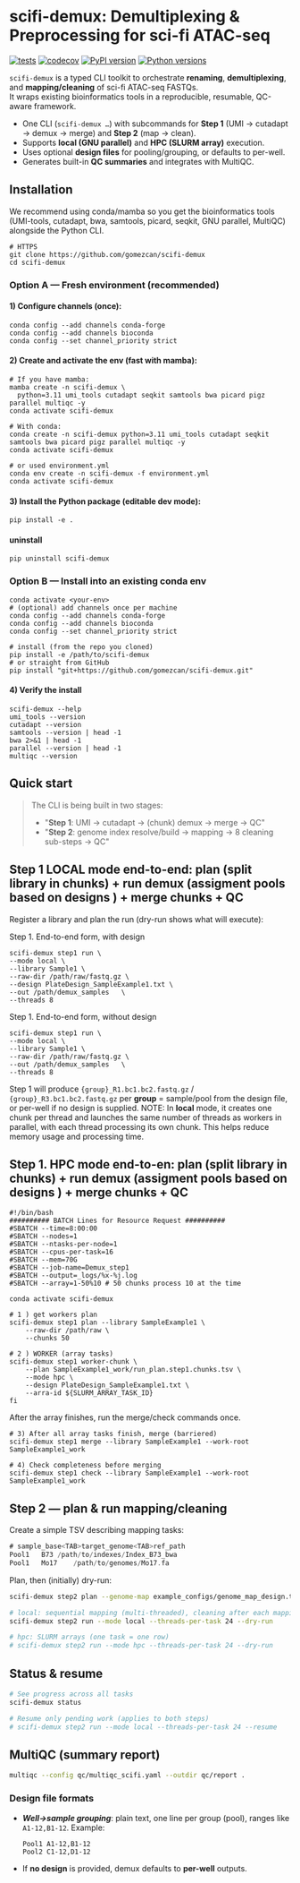 # scifi-demux: Demultiplexing & Preprocessing for sci-fi ATAC-seq

[![tests](https://github.com/gomezcan/scifi-demux/actions/workflows/tests.yml/badge.svg?branch=main)](https://github.com/gomezcan/scifi-demux/actions/workflows/tests.yml)
[![codecov](https://codecov.io/gh/gomezcan/scifi-demux/branch/main/graph/badge.svg)](https://codecov.io/gh/gomezcan/scifi-demux)
[![PyPI version](https://img.shields.io/pypi/v/scifi-demux.svg)](https://pypi.org/project/scifi-demux/)
[![Python versions](https://img.shields.io/pypi/pyversions/scifi-demux.svg)](https://pypi.org/project/scifi-demux/)

`scifi-demux` is a typed CLI toolkit to orchestrate **renaming**, **demultiplexing**, and **mapping/cleaning** of sci-fi ATAC-seq FASTQs.  
It wraps existing bioinformatics tools in a reproducible, resumable, QC-aware framework.

- One CLI (`scifi-demux …`) with subcommands for **Step 1** (UMI → cutadapt → demux → merge) and **Step 2** (map → clean).
- Supports **local (GNU parallel)** and **HPC (SLURM array)** execution.
- Uses optional **design files** for pooling/grouping, or defaults to per-well.
- Generates built-in **QC summaries** and integrates with MultiQC.



## Installation

We recommend using conda/mamba so you get the bioinformatics tools (UMI-tools, cutadapt, bwa, samtools, picard, seqkit, GNU parallel, MultiQC) alongside the Python CLI.

```
# HTTPS
git clone https://github.com/gomezcan/scifi-demux
cd scifi-demux
```

### Option A — Fresh environment (recommended)

#### 1) Configure channels (once):

```
conda config --add channels conda-forge
conda config --add channels bioconda
conda config --set channel_priority strict
```

#### 2) Create and activate the env (fast with mamba):

```
# If you have mamba:
mamba create -n scifi-demux \
  python=3.11 umi_tools cutadapt seqkit samtools bwa picard pigz parallel multiqc -y
conda activate scifi-demux
```

```
# With conda:
conda create -n scifi-demux python=3.11 umi_tools cutadapt seqkit samtools bwa picard pigz parallel multiqc -y
conda activate scifi-demux
```

```
# or used environment.yml
conda env create -n scifi-demux -f environment.yml
conda activate scifi-demux
```

#### 3) Install the Python package (editable dev mode):

```
pip install -e .
```

#### uninstall
```
pip uninstall scifi-demux
```

### Option B — Install into an existing conda env
```
conda activate <your-env>
# (optional) add channels once per machine
conda config --add channels conda-forge
conda config --add channels bioconda
conda config --set channel_priority strict

# install (from the repo you cloned)
pip install -e /path/to/scifi-demux
# or straight from GitHub
pip install "git+https://github.com/gomezcan/scifi-demux.git"
```

#### 4) Verify the install
```
scifi-demux --help
umi_tools --version
cutadapt --version
samtools --version | head -1
bwa 2>&1 | head -1
parallel --version | head -1
multiqc --version
```


## Quick start

> The CLI is being built in two stages:
>  - "**Step 1**: UMI → cutadapt → (chunk) demux → merge → QC"
>  - "**Step 2**: genome index resolve/build → mapping → 8 cleaning sub-steps → QC"


## Step 1 LOCAL mode end-to-end: plan (split library in chunks) + run demux (assigment pools based on designs ) + merge chunks + QC
Register a library and plan the run (dry-run shows what will execute):

Step 1. End-to-end form, with design
```
scifi-demux step1 run \
--mode local \
--library Sample1 \
--raw-dir /path/raw/fastq.gz \  
--design PlateDesign_SampleExample1.txt \
--out /path/demux_samples   \
--threads 8
```

Step 1. End-to-end form, without design
```
scifi-demux step1 run \
--mode local \
--library Sample1 \
--raw-dir /path/raw/fastq.gz \  
--out /path/demux_samples   \
--threads 8
```

Step 1 will produce `{group}_R1.bc1.bc2.fastq.gz` / `{group}_R3.bc1.bc2.fastq.gz` per **group** = sample/pool from the design file, or per-well if no design is supplied.
NOTE: In **local** mode, it creates one chunk per thread and launches the same number of threads as workers in parallel, with each thread processing its own chunk. This helps reduce memory usage and processing time.

## Step 1. HPC mode end-to-en: plan (split library in chunks) +  run demux (assigment pools based on designs ) + merge chunks + QC

```
#!/bin/bash
########## BATCH Lines for Resource Request ##########
#SBATCH --time=8:00:00
#SBATCH --nodes=1
#SBATCH --ntasks-per-node=1
#SBATCH --cpus-per-task=16
#SBATCH --mem=70G
#SBATCH --job-name=Demux_step1
#SBATCH --output=_logs/%x-%j.log
#SBATCH --array=1-50%10 # 50 chunks process 10 at the time

conda activate scifi-demux

# 1 ) get workers plan
scifi-demux step1 plan --library SampleExample1 \
    --raw-dir /path/raw \
    --chunks 50
  
# 2 ) WORKER (array tasks)
scifi-demux step1 worker-chunk \
    --plan SampleExample1_work/run_plan.step1.chunks.tsv \
    --mode hpc \
    --design PlateDesign_SampleExample1.txt \
    --arra-id ${SLURM_ARRAY_TASK_ID}
fi
```

After the array finishes, run the merge/check commands once.

```
# 3) After all array tasks finish, merge (barriered)
scifi-demux step1 merge --library SampleExample1 --work-root SampleExample1_work

# 4) Check completeness before merging
scifi-demux step1 check --library SampleExample1 --work-root SampleExample1_work
```

## Step 2 — plan & run mapping/cleaning
Create a simple TSV describing mapping tasks:
```swift
# sample_base<TAB>target_genome<TAB>ref_path
Pool1	B73	/path/to/indexes/Index_B73_bwa
Pool1	Mo17	/path/to/genomes/Mo17.fa
```

Plan, then (initially) dry-run:

```bash
scifi-demux step2 plan --genome-map example_configs/genome_map_design.tsv

# local: sequential mapping (multi-threaded), cleaning after each mapping
scifi-demux step2 run --mode local --threads-per-task 24 --dry-run

# hpc: SLURM arrays (one task = one row)
# scifi-demux step2 run --mode hpc --threads-per-task 24 --dry-run
```

## Status & resume
```bash
# See progress across all tasks
scifi-demux status

# Resume only pending work (applies to both steps)
# scifi-demux step2 run --mode local --threads-per-task 24 --resume
```

## MultiQC (summary report)
```bash
multiqc --config qc/multiqc_scifi.yaml --outdir qc/report .
```

### Design file formats
- ***Well→sample grouping***: plain text, one line per group (pool), ranges like `A1-12,B1-12`.
  Example:
  ```ngnix
  Pool1	A1-12,B1-12
  Pool2	C1-12,D1-12
  ```
- If **no design** is provided, demux defaults to **per-well** outputs. 


